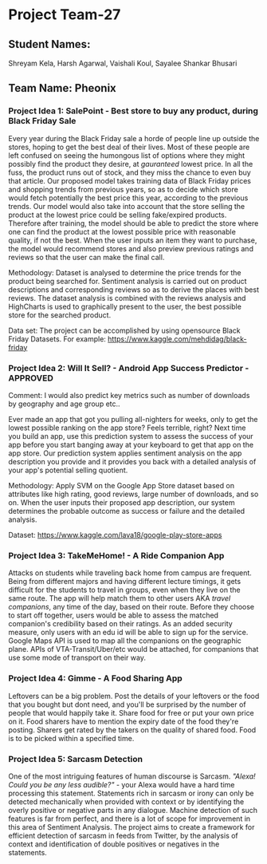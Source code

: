 # Project Team-27

## Student Names: 
Shreyam Kela,
Harsh Agarwal,
Vaishali Koul,
Sayalee Shankar Bhusari

## Team Name: Pheonix

### Project Idea 1: SalePoint - Best store to buy any product, during Black Friday Sale

Every year during the Black Friday sale a horde of people line up outside the stores, hoping to get the best deal of their lives. Most of these people are left confused on seeing the humongous list of options where they might possibly find the product they desire, at *gauranteed* lowest price. In all the fuss, the product runs out of stock, and they miss the chance to even buy that article. Our proposed model takes training data of Black Friday prices and shopping trends from previous years, so as to decide which store would fetch potentially the best price this year, according to the previous trends. Our model would also take into account that the store selling the product at the lowest price could be selling fake/expired products. Therefore after training, the model should be able to predict the store where one can find the product at the lowest possible price with reasonable quality, if not the best. When the user inputs an item they want to purchase, the model would recommend stores and also preview previous ratings and reviews so that the user can make the final call.

Methodology: Dataset is analysed to determine the price trends for the product being searched for. Sentiment analysis is carried out on product descriptions and corresponding reviews so as to derive the places with best reviews. The dataset analysis is combined with the reviews analysis and HighCharts is used to graphically present to the user, the best possible store for the searched product.

Data set: The project can be accomplished by using opensource Black Friday Datasets.
For example: https://www.kaggle.com/mehdidag/black-friday



### Project Idea 2: Will It Sell? - Android App Success Predictor  - APPROVED
Comment: I would also predict key metrics such as number of downloads by geography and age group etc.. 

Ever made an app that got you pulling all-nighters for weeks, only to get the lowest possible ranking on the app store? Feels terrible, right? Next time you build an app, use this prediction system to assess the success of your app before you start banging away at your keyboard to get that app on the app store. Our prediction system applies sentiment analysis on the app description you provide and it provides you back with a detailed analysis of your app's potential selling quotient.

Methodology: Apply SVM on the Google App Store dataset based on attributes like high rating, good reviews, large number of downloads, and so on. When the user inputs their proposed app description, our system determines the probable outcome as success or failure and the detailed analysis.

Dataset: https://www.kaggle.com/lava18/google-play-store-apps



### Project Idea 3: TakeMeHome! - A Ride Companion App
Attacks on students while traveling back home from campus are frequent. Being from different majors and having different lecture timings, it gets difficult for the students to travel in groups, even when they live on the same route. The app will help match them to other users AKA *travel companions*, any time of the day, based on their route. Before they choose to start off together, users would be able to assess the matched companion's credibility based on their ratings. As an added security measure, only users with an edu id will be able to sign up for the service. Google Maps API is used to map all the companions on the geographic plane. APIs of VTA-Transit/Uber/etc would be attached, for companions that use some mode of transport on their way.



### Project Idea 4: Gimme - A Food Sharing App
Leftovers can be a big problem. Post the details of your leftovers or the food that you bought but dont need, and you'll be surprised by the number of people that would happily take it. Share food for free or put your own price on it. Food sharers have to mention the expiry date of the food they're posting. Sharers get rated by the takers on the quality of shared food. Food is to be picked within a specified time.



### Project Idea 5: Sarcasm Detection
One of the most intriguing features of human discourse is Sarcasm. *"Alexa! Could you be any less audible?"* - your Alexa would have a hard time processing this statement. Statements rich in sarcasm or irony can only be detected mechanically when provided with context or by identifying the overly positive or negative parts in any dialogue. Machine detection of such features is far from perfect, and there is a lot of scope for improvement in this area of Sentiment Analysis. The project aims to create a framework for efficient detection of sarcasm in feeds from Twitter, by the analysis of context and identification of double positives or negatives in the statements.
